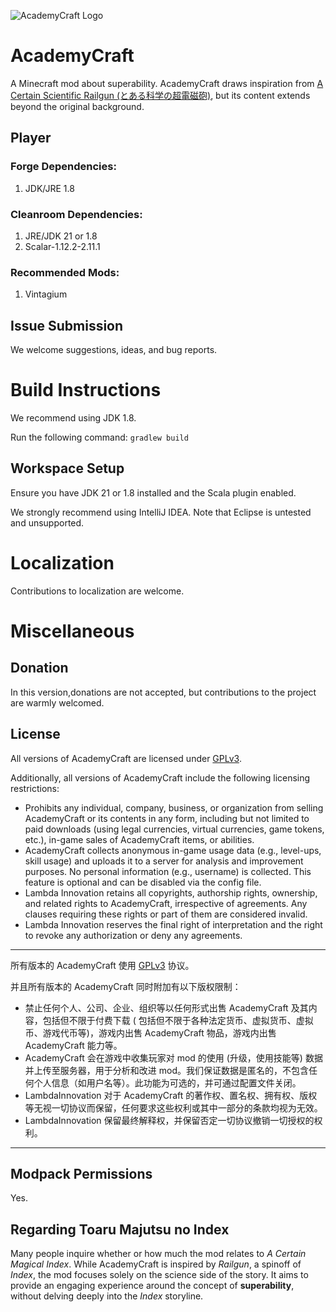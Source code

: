 ![AcademyCraft Logo](https://raw.githubusercontent.com/LambdaInnovation/AcademyCraft/master/blob/logo.png)

# AcademyCraft

A Minecraft mod about superability. AcademyCraft draws inspiration
from [A Certain Scientific Railgun (とある科学の超電磁砲)](https://en.wikipedia.org/wiki/A_Certain_Scientific_Railgun),
but its content extends beyond the original background.

## Player

### Forge Dependencies:

1. JDK/JRE 1.8

### Cleanroom Dependencies:

1. JRE/JDK 21 or 1.8
2. Scalar-1.12.2-2.11.1

### Recommended Mods:

1. Vintagium

## Issue Submission

We welcome suggestions, ideas, and bug reports.

# Build Instructions

We recommend using JDK 1.8.

Run the following command:
`gradlew build`

## Workspace Setup

Ensure you have JDK 21 or 1.8 installed and the Scala plugin enabled.

We strongly recommend using IntelliJ IDEA. Note that Eclipse is untested and unsupported.

# Localization

Contributions to localization are welcome.

# Miscellaneous

## Donation

In this version,donations are not accepted, but contributions to the project are warmly welcomed.

## License

All versions of AcademyCraft are licensed under [GPLv3](http://www.gnu.org/licenses/gpl.html).

Additionally, all versions of AcademyCraft include the following licensing restrictions:

- Prohibits any individual, company, business, or organization from selling AcademyCraft or its contents in any form,
  including but not limited to paid downloads (using legal currencies, virtual currencies, game tokens, etc.), in-game
  sales of AcademyCraft items, or abilities.
- AcademyCraft collects anonymous in-game usage data (e.g., level-ups, skill usage) and uploads it to a server for
  analysis and improvement purposes. No personal information (e.g., username) is collected. This feature is optional and
  can be disabled via the config file.
- Lambda Innovation retains all copyrights, authorship rights, ownership, and related rights to AcademyCraft,
  irrespective of agreements. Any clauses requiring these rights or part of them are considered invalid.
- Lambda Innovation reserves the final right of interpretation and the right to revoke any authorization or deny any
  agreements.

---

所有版本的 AcademyCraft 使用 [GPLv3](http://www.gnu.org/licenses/gpl.html) 协议。

并且所有版本的 AcademyCraft 同时附加有以下版权限制：

- 禁止任何个人、公司、企业、组织等以任何形式出售 AcademyCraft 及其内容，包括但不限于付费下载 (
  包括但不限于各种法定货币、虚拟货币、虚拟币、游戏代币等)，游戏内出售 AcademyCraft 物品，游戏内出售 AcademyCraft 能力等。
- AcademyCraft 会在游戏中收集玩家对 mod 的使用 (升级，使用技能等) 数据并上传至服务器，用于分析和改进
  mod。我们保证数据是匿名的，不包含任何个人信息（如用户名等）。此功能为可选的，并可通过配置文件关闭。
- LambdaInnovation 对于 AcademyCraft 的著作权、置名权、拥有权、版权等无视一切协议而保留，任何要求这些权利或其中一部分的条款均视为无效。
- LambdaInnovation 保留最终解释权，并保留否定一切协议撤销一切授权的权利。

---

## Modpack Permissions

Yes.

## Regarding Toaru Majutsu no Index

Many people inquire whether or how much the mod relates to _A Certain Magical Index_. While AcademyCraft is inspired by
_Railgun_, a spinoff of _Index_, the mod focuses solely on the science side of the story. It aims to provide an engaging
experience around the concept of **superability**, without delving deeply into the _Index_ storyline.